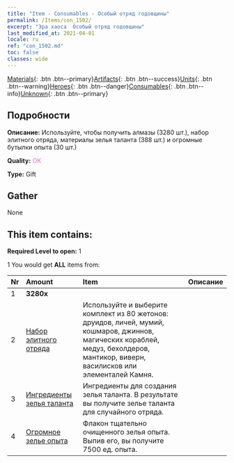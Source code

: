 ```yaml
---
title: "Item - Consumables - Особый отряд годовщины"
permalink: /Items/con_1502/
excerpt: "Эра хаоса  Особый отряд годовщины"
last_modified_at: 2021-04-01
locale: ru
ref: "con_1502.md"
toc: false
classes: wide
---
```

 [Materials](/ru/Items/){: .btn .btn--primary}[Artifacts](/ru/Items/Artifacts/){: .btn .btn--success}[Units](/ru/Items/Units/){: .btn .btn--warning}[Heroes](/ru/Items/Heroes/){: .btn .btn--danger}[Consumables](/ru/Items/Consumables/){: .btn .btn--info}[Unknown](/ru/Items/Unknown/){: .btn .btn--primary}

## Подробности
 **Описание:** Используйте, чтобы получить алмазы (3280 шт.), набор элитного отряда, материалы зелья таланта (388 шт.) и огромные бутылки опыта (30 шт.)

 **Quality:** <span style="color: #DA70D6">OK</span>

 **Type:** Gift

## Gather

  None

## This item contains:

 **Required Level to open:** 1

 1 You would get **ALL** items  from:

  | Nr | Amount |     Item    | Описание |
  |:---|:-------|:------------|:-----------:|
  | 1 |  **3280x** | <i class="fas fa-gem"/> |  | 
  | 2 | [Набор элитного отряда](/ru/Items/con_1357/) | Используйте и выберите комплект из 80 жетонов: друидов, личей, мумий, кошмаров, джиннов, магических кораблей, медуз, бехолдеров, мантикор, виверн, василисков или элементалей Камня. | 
  | 3 | [Ингредиенты зелья таланта](/ru/Items/con_1120/) | Ингредиенты для создания зелья таланта. В результате вы получите зелье таланта для случайного отряда. | 
  | 4 | [Огромное зелье опыта](/ru/Items/con_703/) | Флакон тщательно очищенного зелья опыта. Выпив его, вы получите 7500 ед. опыта. | 
